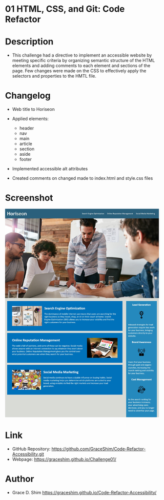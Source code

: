 # 01 HTML, CSS, and Git: Code Refactor

# Description 
* This challenge had a directive to implement an accessible website by meeting specific criteria by organizing semantic structure of the HTML elements and adding comments to each element and sections of the page. Few changes were made on the CSS to effectively apply the selectors and properties to the HMTL file.

# Changelog
* Web title to Horiseon
* Applied elements:
  * header
  * nav
  * main
  * article
  * section
  * aside
  * footer

* Implemented accessible alt attributes

* Created comments on changed made to index.html and style.css files

# Screenshot
![screenshot](/Assets/images/Horiseon%20(1).png)

# Link
* GitHub Repository: https://github.com/GraceShim/Code-Refactor-Accessibility.git
* Webpage: https://graceshim.github.io/Challenge01/

# Author
* Grace D. Shim https://graceshim.github.io/Code-Refactor-Accessibility/
